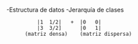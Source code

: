 -Estructura de datos
-Jerarquía de clases

		      |1  1/2|   +  |0   0|
		      |3  3/2]      |0   1|
		  (matriz densa)    (matriz dispersa)